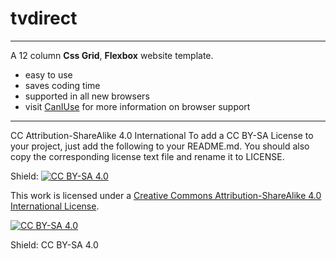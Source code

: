 # tvdirect
---
A 12 column __Css Grid__, __Flexbox__ website template.

* easy to use
* saves coding time
* supported in all new browsers
* visit [CanIUse](http:///www.caniuse.com) for more information on browser support
---
CC Attribution-ShareAlike 4.0 International
To add a CC BY-SA License to your project, just add the following to your README.md. You should also copy the corresponding license text file and rename it to LICENSE.

Shield: [![CC BY-SA 4.0][cc-by-sa-shield]][cc-by-sa]

This work is licensed under a
[Creative Commons Attribution-ShareAlike 4.0 International License][cc-by-sa].

[![CC BY-SA 4.0][cc-by-sa-image]][cc-by-sa]

[cc-by-sa]: http://creativecommons.org/licenses/by-sa/4.0/
[cc-by-sa-image]: https://licensebuttons.net/l/by-sa/4.0/88x31.png
[cc-by-sa-shield]: https://img.shields.io/badge/License-CC%20BY--SA%204.0-lightgrey.svg
Shield: CC BY-SA 4.0
